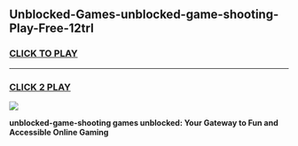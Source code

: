 
## Unblocked-Games-unblocked-game-shooting-Play-Free-12trl
<h3>
<a href="https://premium76.site?title=unblocked-game-shooting&ref=22A">CLICK TO PLAY</a></h3>
<hr>

<h3>
<a href="https://premium76.site?title=unblocked-game-shooting&ref=22A">CLICK 2 PLAY</a>
  
</h3>

<a href="https://premium76.site?title=unblocked-game-shooting&ref=22A"><img src="https://clearcache.store/games.png"></a>


**unblocked-game-shooting games unblocked: Your Gateway to Fun and Accessible Online Gaming**
